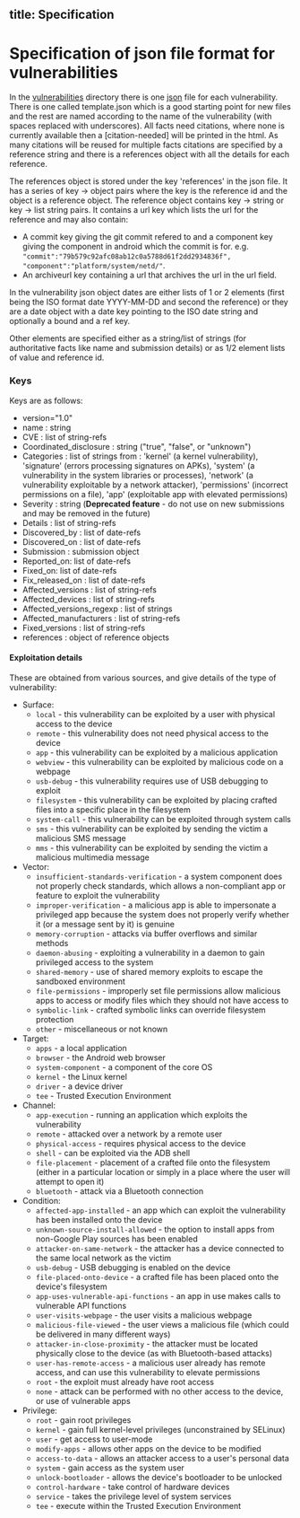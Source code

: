 
title: Specification
---

Specification of json file format for vulnerabilities
=====================================================

In the [vulnerabilities](vulnerabilities/) directory there is one [json](http://json.org/) file for each vulnerability.
There is one called template.json which is a good starting point for new files and the rest are named according to the name of the vulnerability (with spaces replaced with underscores).
All facts need citations, where none is currently available then a \[citation-needed\] will be printed in the html.
As many citations will be reused for multiple facts citations are specified by a reference string and there is a references object with all the details for each reference.

The references object is stored under the key 'references' in the json file.
It has a series of key -> object pairs where the key is the reference id and the object is a reference object.
The reference object contains key -> string or key -> list string pairs.
It contains a url key which lists the url for the reference and may also contain:

* A commit key giving the git commit refered to and a component key giving the component in android which the commit is for. e.g. `"commit":"79b579c92afc08ab12c0a5788d61f2dd2934836f", "component":"platform/system/netd/"`.
* An archiveurl key containing a url that archives the url in the url field.

In the vulnerability json object dates are either lists of 1 or 2 elements (first being the ISO format date YYYY-MM-DD and second the reference) or they are a date object with a date key pointing to the ISO date string and optionally a bound and a ref key.

Other elements are specified either as a string/list of strings (for authoritative facts like name and submission details) or as 1/2 element lists of value and reference id.

### Keys

Keys are as follows:

* version="1.0"
* name : string
* CVE : list of string-refs
* Coordinated_disclosure : string ("true", "false", or "unknown")
* Categories : list of strings from : 'kernel' (a kernel vulnerability), 'signature' (errors processing signatures on APKs), 'system' (a vulnerability in the system libraries or processes), 'network' (a vulnerability exploitable by a network attacker), 'permissions' (incorrect permissions on a file), 'app' (exploitable app with elevated permissions)
* Severity : string (__Deprecated feature__ - do not use on new submissions and may be removed in the future)
* Details : list of string-refs
* Discovered_by : list of date-refs
* Discovered_on : list of date-refs
* Submission : submission object
* Reported_on: list of date-refs
* Fixed_on: list of date-refs
* Fix_released_on : list of date-refs
* Affected_versions : list of string-refs
* Affected_devices : list of string-refs
* Affected_versions_regexp : list of strings
* Affected_manufacturers : list of string-refs
* Fixed_versions : list of string-refs
* references : object of reference objects

#### Exploitation details

These are obtained from various sources, and give details of the type of vulnerability:

* Surface:
  * `local` - this vulnerability can be exploited by a user with physical access to the device
  * `remote` - this vulnerability does not need physical access to the device
  * `app` - this vulnerability can be exploited by a malicious application
  * `webview` - this vulnerability can be exploited by malicious code on a webpage
  * `usb-debug` - this vulnerability requires use of USB debugging to exploit
  * `filesystem` - this vulnerability can be exploited by placing crafted files into a specific place in the filesystem
  * `system-call` - this vulnerability can be exploited through system calls
  * `sms` - this vulnerability can be exploited by sending the victim a malicious SMS message
  * `mms` - this vulnerability can be exploited by sending the victim a malicious multimedia message
* Vector:
  * `insufficient-standards-verification` - a system component does not properly check standards, which allows a non-compliant app or feature to exploit the vulnerability
  * `improper-verification` - a malicious app is able to impersonate a privileged app because the system does not properly verify whether it (or a message sent by it) is genuine
  * `memory-corruption` - attacks via buffer overflows and similar methods
  * `daemon-abusing` - exploiting a vulnerability in a daemon to gain privileged access to the system
  * `shared-memory` - use of shared memory exploits to escape the sandboxed environment
  * `file-permissions` - improperly set file permissions allow malicious apps to access or modify files which they should not have access to
  * `symbolic-link` - crafted symbolic links can override filesystem protection
  * `other` - miscellaneous or not known
* Target:
  * `apps` - a local application
  * `browser` - the Android web browser
  * `system-component` - a component of the core OS
  * `kernel` - the Linux kernel
  * `driver` - a device driver
  * `tee` - Trusted Execution Environment
* Channel:
  * `app-execution` - running an application which exploits the vulnerability
  * `remote` - attacked over a network by a remote user
  * `physical-access` - requires physical access to the device
  * `shell` - can be exploited via the ADB shell
  * `file-placement` - placement of a crafted file onto the filesystem (either in a particular location or simply in a place where the user will attempt to open it)
  * `bluetooth` - attack via a Bluetooth connection
* Condition:
  * `affected-app-installed` - an app which can exploit the vulnerability has been installed onto the device
  * `unknown-source-install-allowed` - the option to install apps from non-Google Play sources has been enabled
  * `attacker-on-same-network` - the attacker has a device connected to the same local network as the victim
  * `usb-debug` - USB debugging is enabled on the device
  * `file-placed-onto-device` - a crafted file has been placed onto the device's filesystem
  * `app-uses-vulnerable-api-functions` - an app in use makes calls to vulnerable API functions
  * `user-visits-webpage` - the user visits a malicious webpage
  * `malicious-file-viewed` - the user views a malicious file (which could be delivered in many different ways)
  * `attacker-in-close-proximity` - the attacker must be located physically close to the device (as with Bluetooth-based attacks)
  * `user-has-remote-access` - a malicious user already has remote access, and can use this vulnerability to elevate permissions
  * `root` - the exploit must already have root access
  * `none` - attack can be performed with no other access to the device, or use of vulnerable apps
* Privilege:
  * `root` - gain root privileges
  * `kernel` - gain full kernel-level privileges (unconstrained by SELinux)
  * `user` - get access to user-mode
  * `modify-apps` - allows other apps on the device to be modified
  * `access-to-data` - allows an attacker access to a user's personal data
  * `system` - gain access as the system user
  * `unlock-bootloader` - allows the device's bootloader to be unlocked
  * `control-hardware` - take control of hardware devices
  * `service` - takes the privilege level of system services
  * `tee` - execute within the Trusted Execution Environment
